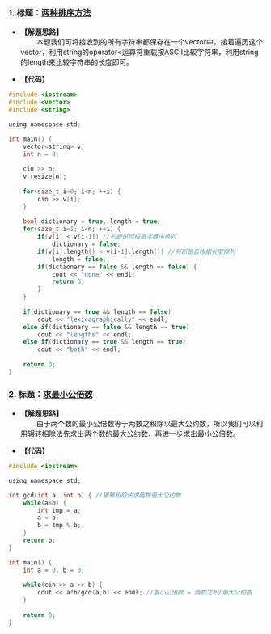 ### 1. 标题：[两种排序方法](https://www.nowcoder.com/practice/839f681bf36c486fbcc5fcb977ffe432?tpId=85&&tqId=29844&rp=1&ru=/activity/oj&qru=/ta/2017test/question-ranking)
- **【解题思路】**<br>
&#160; &#160; &#160; &#160; 本题我们可将接收到的所有字符串都保存在一个vector中，接着遍历这个vector，利用string的operator<运算符重载按ASCII比较字符串，利用string的length来比较字符串的长度即可。<br>

- **【代码】**
```c ++
#include <iostream>
#include <vector>
#include <string>

using namespace std;

int main() {
    vector<string> v;
    int n = 0;
    
    cin >> n;
    v.resize(n);
    
    for(size_t i=0; i<n; ++i) {
        cin >> v[i];
    }
    
    bool dictionary = true, length = true;
    for(size_t i=1; i<n; ++i) {
        if(v[i] < v[i-1]) //判断是否根据字典序排列
            dictionary = false;
        if(v[i].length() < v[i-1].length()) //判断是否根据长度排列
            length = false;
        if(dictionary == false && length == false) {
            cout << "none" << endl;
            return 0;
        }
    }
    
    if(dictionary == true && length == false)
        cout << "lexicographically" << endl;
    else if(dictionary == false && length == true)
        cout << "lengths" << endl;
    else if(dictionary == true && length == true)
        cout << "both" << endl;
    
    return 0;
}
```

### 2. 标题：[求最小公倍数](https://www.nowcoder.com/practice/22948c2cad484e0291350abad86136c3?tpId=37&&tqId=21331&rp=1&ru=/activity/oj&qru=/ta/huawei/question-ranking)
- **【解题思路】**<br>
&#160; &#160; &#160; &#160; 由于两个数的最小公倍数等于两数之积除以最大公约数，所以我们可以利用辗转相除法先求出两个数的最大公约数，再进一步求出最小公倍数。<br>

- **【代码】**
```c ++
#include <iostream>

using namespace std;

int gcd(int a, int b) { //辗转相除法求两数最大公约数
    while(a%b) {
        int tmp = a;
        a = b;
        b = tmp % b;
    }
    return b;
}

int main() {
    int a = 0, b = 0;
    
    while(cin >> a >> b) {
        cout << a*b/gcd(a,b) << endl; //最小公倍数 = 两数之积/最大公约数
    }
    
    return 0;
}
```
